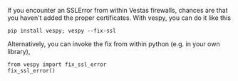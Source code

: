If you encounter an SSLError from within Vestas firewalls, chances are that you haven't added the proper certificates. With vespy, you can do it like this

```
pip install vespy; vespy --fix-ssl
```

Alternatively, you can invoke the fix from within python (e.g. in your own library),

    from vespy import fix_ssl_error
    fix_ssl_error()
